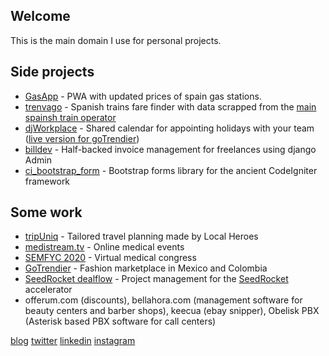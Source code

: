 ## Welcome

This is the main domain I use for personal projects.

## Side projects

- [GasApp](https://gasapp.dropdatabase.es/) - PWA with updated prices of spain gas stations.
- [trenvago](https://trenvago.dropdatabase.es/) - Spanish trains fare finder with data scrapped from the [main spainsh train operator](https://www.renfe.com)
- [djWorkplace](https://github.com/callmewind/djworkplace) - Shared calendar for appointing holidays with your team ([live version for goTrendier](https://vacaciones.gotrendier.mx))
- [billdev](https://github.com/callmewind/billdev) - Half-backed invoice management for freelances using django Admin
- [ci_bootstrap_form](https://github.com/callmewind/ci_bootstrap_form) - Bootstrap forms library for the ancient CodeIgniter framework

## Some work

- [tripUniq](https://www.tripuniq.com/) - Tailored travel planning made by Local Heroes
- [medistream.tv](https://medistream.tv/) - Online medical events
- [SEMFYC 2020](https://www.congresodelasemfyc.com/) - Virtual medical congress
- [GoTrendier](http://www.gotrendier.com/) - Fashion marketplace in Mexico and Colombia
- [SeedRocket dealflow](https://dealflow.seedrocket.com/) - Project management for the [SeedRocket](https://www.seedrocket.com/) accelerator
- offerum.com (discounts), bellahora.com (management software for beauty centers and barber shops), keecua (ebay snipper), Obelisk PBX (Asterisk based PBX software for call centers)

[blog](https://www.eduardmartinez.es/) [twitter](https://twitter.com/publicString) [linkedin](https://www.linkedin.com/in/eduardmartinez/) [instagram](https://www.instagram.com/applediagonal/)
